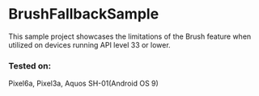 # BrushFallbackSample
This sample project showcases the limitations of the Brush feature when utilized on devices running API level 33 or lower.<br>

### Tested on:
Pixel6a, Pixel3a, Aquos SH-01(Android OS 9)
